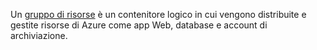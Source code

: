 Un [gruppo di risorse](../articles/azure-resource-manager/resource-group-overview.md#terminology) è un contenitore logico in cui vengono distribuite e gestite risorse di Azure come app Web, database e account di archiviazione.
